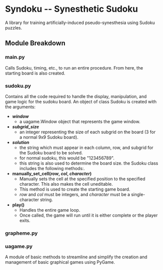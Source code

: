 # Syndoku -- Synesthetic Sudoku
A library for training artificially-induced pseudo-synesthesia using Sudoku puzzles.


## Module Breakdown
### main.py
Calls Sudoku, timing, etc., to run an entire procedure. 
From here, the starting board is also created.

### sudoku.py
Contains all the code required to handle the display, manipulation, and game logic for the sudoku board. 
An object of class Sudoku is created with the arguments: 
 - ***window***
  	- a uagame.Window object that represents the game window.
 - ***subgrid_size***
	- an integer representing the size of each subgrid on the board (3 for a normal 9x9 Sudoku board).
 - ***solution***
	- the string which must appear in each column, row, and subgrid for the Sudoku board to be solved.
  	- for normal sudoku, this would be "123456789".
	- this string is also used to determine the board size.
the Sudoku class includes the following methods:.
- **manually_set_cell(_row_, _col_, _character_)**	
	- Manually sets the cell at the specified position to the specified character. This also makes the cell uneditable.
	- This method is used to create the starting game board.
	- _row_ and _col_ must be integers, and _character_ must be a single-character string.
- **play()**
	- Handles the entire game loop.
	- Once called, the game will run until it is either complete or the player exits.
### grapheme.py


### uagame.py
A module of basic methods to streamline and simplify the creation and management of basic graphical games using PyGame. 
